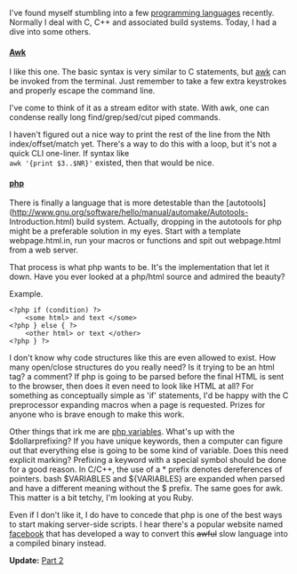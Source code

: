 I've found myself stumbling into a few [programming
languages](http://en.wikipedia.org/wiki/Programming_language) recently.
Normally I deal with C, C++ and associated build systems. Today, I had a dive
into some others.  

#### [Awk](http://www.gentoo.org/doc/en/articles/l-awk1.xml)

I like this one. The basic syntax is very similar to C statements, but
[awk](http://cm.bell-labs.com/cm/cs/awkbook/index.html) can be invoked from
the terminal. Just remember to take a few extra keystrokes and properly escape
the command line.

I've come to think of it as a stream editor with state. With awk, one can
condense really long find/grep/sed/cut piped commands.

I haven't figured out a nice way to print the rest of the line from the Nth
index/offset/match yet. There's a way to do this with a loop, but it's not a
quick CLI one-liner. If syntax like  
`awk '{print $3..$NR}'` existed, then that would be nice.  

#### [php](http://uk.php.net/tut.php)

There is finally a language that is more detestable than the
[autotools](http://www.gnu.org/software/hello/manual/automake/Autotools-
Introduction.html) build system. Actually, dropping in the autotools for php
might be a preferable solution in my eyes. Start with a template
webpage.html.in, run your macros or functions and spit out webpage.html from a
web server.

That process is what php wants to be. It's the implementation that let it
down. Have you ever looked at a php/html source and admired the beauty?

Example.  

    <?php if (condition) ?>  
    	<some html> and text </some>  
    <?php } else { ?>  
    	<other html> or text </other>  
    <?php } ?>

  
I don't know why code structures like this are even allowed to exist. How many
open/close structures do you really need? Is it trying to be an html tag? a
comment? If php is going to be parsed before the final HTML is sent to the
browser, then does it even need to look like HTML at all? For something as
conceptually simple as 'if' statements, I'd be happy with the C preprocessor
expanding macros when a page is requested. Prizes for anyone who is brave
enough to make this work.

Other things that irk me are [php variables](http://www.php.net/). What's up
with the $dollarprefixing? If you have unique keywords, then a computer can
figure out that everything else is going to be some kind of variable. Does
this need explicit marking? Prefixing a keyword with a special symbol should
be done for a good reason. In C/C++, the use of a * prefix denotes
dereferences of pointers. bash $VARIABLES and ${VARIABLES} are expanded when
parsed and have a different meaning without the $ prefix. The same goes for
awk. This matter is a bit tetchy, I'm looking at you Ruby.

Even if I don't like it, I do have to concede that php is one of the best ways
to start making server-side scripts. I hear there's a popular website named
[facebook](http://developers.facebook.com/blog/post/358) that has developed a
way to convert this <del>awful</del> slow language into a compiled binary
instead.

**Update:** [Part 2](http://bencord0.wordpress.com/2011/06/28/programming-rules-part-2/)  
